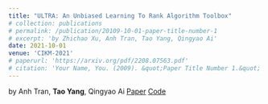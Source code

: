 ```yaml
---
title: "ULTRA: An Unbiased Learning To Rank Algorithm Toolbox"
# collection: publications
# permalink: /publication/20109-10-01-paper-title-number-1
# excerpt: 'by Zhichao Xu, Anh Tran, Tao Yang, Qingyao Ai'
date: 2021-10-01
venue: 'CIKM-2021'
# paperurl: 'https://arxiv.org/pdf/2208.07563.pdf'
# citation: 'Your Name, You. (2009). &quot;Paper Title Number 1.&quot; <i>Journal 1</i>. 1(1).'
---
```

<!-- This paper is about the number sdaf ure work. -->
by Anh Tran, **Tao Yang**, Qingyao Ai
[Paper](https://dl.acm.org/doi/pdf/10.1145/3459637.3482020) [Code](https://github.com/ULTR-Community/ULTRA)

<!-- Recommended citation: Your Name, You. (2009). "Paper Title Number 1." <i>Journal 1</i>. 1(1). -->
